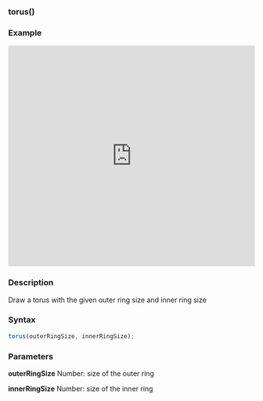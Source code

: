 ### torus()

### Example

<iframe width="100%" height="450px" src="https://shaderpark.com/sculpture/-LguLNqKbqMoFasH7mMM?example=true&embed=true" frameborder="0"></iframe>

### Description
Draw a torus with the given outer ring size and inner ring size

### Syntax
```js
torus(outerRingSize, innerRingSize);
```

### Parameters
**outerRingSize** Number: size of the outer ring

**innerRingSize** Number: size of the inner ring